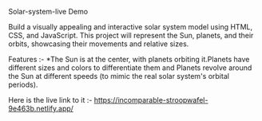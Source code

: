 Solar-system-live Demo

Build a visually appealing and interactive solar system model using HTML, CSS, and JavaScript. 
This project will represent the Sun, planets, and their orbits, showcasing their movements and relative sizes.

Features :-
*The Sun is at the center, with planets orbiting it.Planets have different sizes and colors to differentiate them and Planets revolve around the 
Sun at different speeds (to mimic the real solar system's orbital periods).

Here is the live link to it :- https://incomparable-stroopwafel-9e463b.netlify.app/
